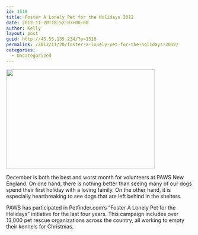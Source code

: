 ```yaml
---
id: 1518
title: Foster A Lonely Pet for the Holidays 2012
date: 2012-11-20T18:52:07+00:00
author: Kelly
layout: post
guid: http://45.55.135.234/?p=1518
permalink: /2012/11/20/foster-a-lonely-pet-for-the-holidays-2012/
categories:
  - Uncategorized
---
```

[<img class="alignleft size-medium wp-image-1519" title="playbutton" src="https://pawsnewengland.com/wp-content/uploads/2012/11/playbutton-400x269.jpg" alt="" width="400" height="269" />](https://vimeo.com/53821644)

December is both the best and worst month for volunteers at PAWS New England. On one hand, there is nothing better than seeing many of our dogs spend their first holiday with a loving family. On the other hand, it is especially heartbreaking to see dogs that are left behind in the shelters.

PAWS has participated in Petfinder.com&#8217;s &#8220;Foster A Lonely Pet for the Holidays&#8221; initiative for the last four years. This campaign includes over 13,000 pet rescue organizations across the country, all working to empty their kennels for Christmas.